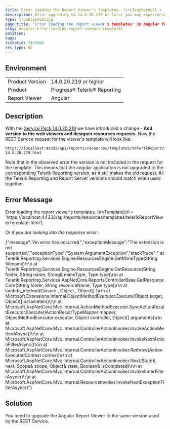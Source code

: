 ```yaml
---
title: Error Loading the Report Viewer's Templates. (trvTemplateUrl = 'https://localhost:44332/api/reports/resources/templates/telerikReportViewerTemplate-html').
description: After upgrading to 14.0.20.219 or later you may experience 'Error loading the report viewer's templates' in Angular Report Viewer
type: troubleshooting
page_title: 'Error loading the report viewer's templates' in Angular following upgrade
slug: angular-error-loading-report-viewers-templates
position: 
tags: 
ticketid: 1455060
res_type: kb
---
```


## Environment
<table>
	<tbody>
		<tr>
			<td>Product Version</td>
			<td>14.0.20.219 or higher</td>
		</tr>
		<tr>
			<td>Product</td>
			<td>Progress® Telerik® Reporting</td>
		</tr>
		<tr>
			<td>Report Viewer</td>
			<td>Angular</td>
		</tr>
	</tbody>
</table>


## Description
With the [Service Pack 14.0.20.219](../release-history/progress-telerik-reporting-r1-2020-sp1-14-0-20-219) we have introduced a change - 
__Add version to the web viewers and designer resources requests__. Now the REST Service request for the viewer's template will look 
like:
```
https://localhost:44332/api/reports/resources/templates/telerikReportViewerTemplate-14.0.20.219.html
```
Note that in the observed error the version is not included in the request for the template. This means that the angular application 
is not upgraded to the corresponding Telerik Reporting version, as it still makes the old request. All the Telerik Reporting and 
Report Server versions should match when used together.

## Error Message
Error loading the report viewer's templates. (trvTemplateUrl = 'https://localhost:44332/api/reports/resources/templates/telerikReportViewerTemplate-html').

_Or if you are looking into the response error_ :

 
{"message":"An error has occurred.","exceptionMessage":"The extension is not supported.","exceptionType":"System.ArgumentException","stackTrace":"   at Telerik.Reporting.Services.Engine.ResourcesEngine.GetMimeType(String filename)\r\n   at Telerik.Reporting.Services.Engine.ResourcesEngine.GetResource(String folder, String name, String& mimeType, Type type)\r\n   at Telerik.Reporting.Services.AspNetCore.ReportsControllerBase.GetResourceCore(String folder, String resourceName, Type type)\r\n   at lambda_method(Closure , Object , Object[] )\r\n   at Microsoft.Extensions.Internal.ObjectMethodExecutor.Execute(Object target, Object[] parameters)\r\n   at Microsoft.AspNetCore.Mvc.Internal.ActionMethodExecutor.SyncActionResultExecutor.Execute(IActionResultTypeMapper mapper, ObjectMethodExecutor executor, Object controller, Object[] arguments)\r\n   at Microsoft.AspNetCore.Mvc.Internal.ControllerActionInvoker.InvokeActionMethodAsync()\r\n   at Microsoft.AspNetCore.Mvc.Internal.ControllerActionInvoker.InvokeNextActionFilterAsync()\r\n   at Microsoft.AspNetCore.Mvc.Internal.ControllerActionInvoker.Rethrow(ActionExecutedContext context)\r\n   at Microsoft.AspNetCore.Mvc.Internal.ControllerActionInvoker.Next(State& next, Scope& scope, Object& state, Boolean& isCompleted)\r\n   at Microsoft.AspNetCore.Mvc.Internal.ControllerActionInvoker.InvokeInnerFilterAsync()\r\n   at Microsoft.AspNetCore.Mvc.Internal.ResourceInvoker.InvokeNextExceptionFilterAsync()"}

## Solution
You need to upgrade the Angular Report Viewer to the same version used by the REST Service.
